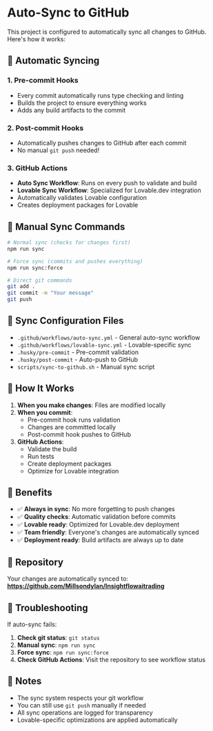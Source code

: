 # Auto-Sync to GitHub

This project is configured to automatically sync all changes to GitHub. Here's how it works:

## 🔄 Automatic Syncing

### 1. **Pre-commit Hooks**
- Every commit automatically runs type checking and linting
- Builds the project to ensure everything works
- Adds any build artifacts to the commit

### 2. **Post-commit Hooks**
- Automatically pushes changes to GitHub after each commit
- No manual `git push` needed!

### 3. **GitHub Actions**
- **Auto Sync Workflow**: Runs on every push to validate and build
- **Lovable Sync Workflow**: Specialized for Lovable.dev integration
- Automatically validates Lovable configuration
- Creates deployment packages for Lovable

## 🚀 Manual Sync Commands

```bash
# Normal sync (checks for changes first)
npm run sync

# Force sync (commits and pushes everything)
npm run sync:force

# Direct git commands
git add .
git commit -m "Your message"
git push
```

## 📁 Sync Configuration Files

- `.github/workflows/auto-sync.yml` - General auto-sync workflow
- `.github/workflows/lovable-sync.yml` - Lovable-specific sync
- `.husky/pre-commit` - Pre-commit validation
- `.husky/post-commit` - Auto-push to GitHub
- `scripts/sync-to-github.sh` - Manual sync script

## 🔧 How It Works

1. **When you make changes**: Files are modified locally
2. **When you commit**: 
   - Pre-commit hook runs validation
   - Changes are committed locally
   - Post-commit hook pushes to GitHub
3. **GitHub Actions**: 
   - Validate the build
   - Run tests
   - Create deployment packages
   - Optimize for Lovable integration

## 🎯 Benefits

- ✅ **Always in sync**: No more forgetting to push changes
- ✅ **Quality checks**: Automatic validation before commits
- ✅ **Lovable ready**: Optimized for Lovable.dev deployment
- ✅ **Team friendly**: Everyone's changes are automatically synced
- ✅ **Deployment ready**: Build artifacts are always up to date

## 🔗 Repository

Your changes are automatically synced to:
**https://github.com/Millsondylan/Insightflowaitrading**

## 🚨 Troubleshooting

If auto-sync fails:

1. **Check git status**: `git status`
2. **Manual sync**: `npm run sync`
3. **Force sync**: `npm run sync:force`
4. **Check GitHub Actions**: Visit the repository to see workflow status

## 📝 Notes

- The sync system respects your git workflow
- You can still use `git push` manually if needed
- All sync operations are logged for transparency
- Lovable-specific optimizations are applied automatically 